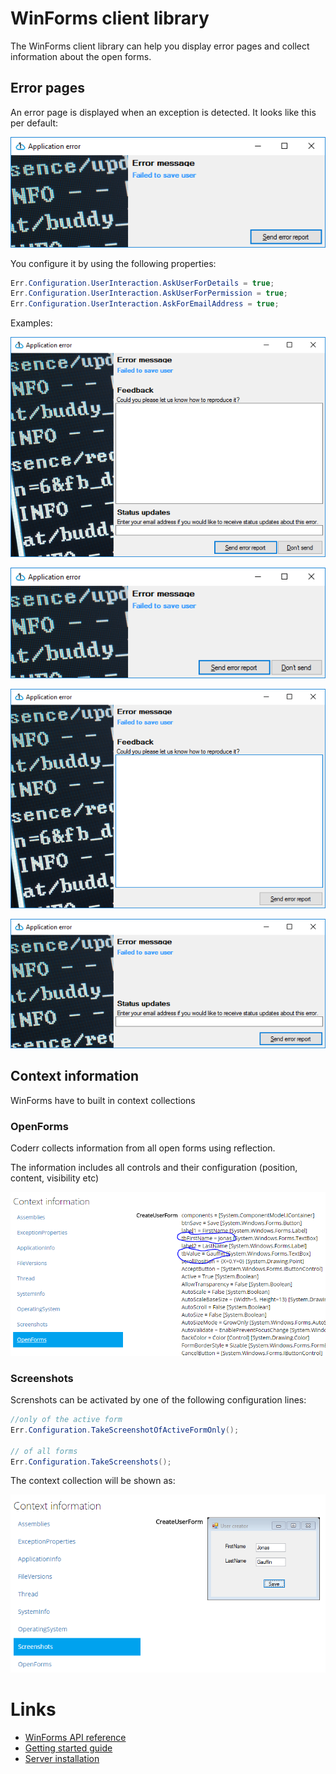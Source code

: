 WinForms client library
==========================

The WinForms client library can help you display error pages and collect information about the open forms.

## Error pages

An error page is displayed when an exception is detected. It looks like this per default:

![](winforms_error_minimal.png)

You configure it by using the following properties:

```csharp
Err.Configuration.UserInteraction.AskUserForDetails = true;
Err.Configuration.UserInteraction.AskUserForPermission = true;
Err.Configuration.UserInteraction.AskForEmailAddress = true;
```

Examples:

![all flags set](winforms_error_all.png)

![only ask for permission](winforms_error_permission.png)

![only details](winforms_error_details.png)

![only email](winforms_error_email.png)

## Context information

WinForms have to built in context collections

### OpenForms

Coderr collects information from all open forms using reflection. 

The information includes all controls and their configuration (position, content, visibility etc)

![Control content is included](winforms_open_forms.png)

### Screenshots

Screnshots can be activated by one of the following configuration lines:

```csharp
//only of the active form
Err.Configuration.TakeScreenshotOfActiveFormOnly();

// of all forms            
Err.Configuration.TakeScreenshots();
```

The context collection will be shown as:

![](winforms_screenshots.png)

# Links

* [WinForms API reference](https://coderr.io/docs/api/client/winforms)
* [Getting started guide](/gettingstarted/)
* [Server installation](https://coderr.io/documentation/server/installation/)

